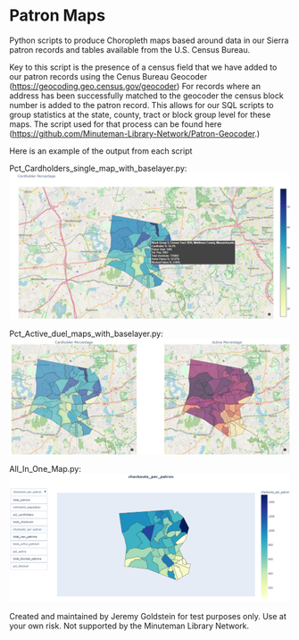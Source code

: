 # Patron Maps

Python scripts to produce Choropleth maps based around data in our Sierra patron records and tables available from the U.S. Census Bureau.

Key to this script is the presence of a census field that we have added to our patron records using the Cenus Bureau Geocoder (https://geocoding.geo.census.gov/geocoder)
For records where an address has been successfully matched to the geocoder the census block number is added to the patron record.  This allows for our SQL scripts to group statistics at the state, county, tract or block group level for these maps.  The script used for that process can be found here (https://github.com/Minuteman-Library-Network/Patron-Geocoder.)

Here is an example of the output from each script

Pct_Cardholders_single_map_with_baselayer.py:
![Framingham_Cardholder_Pct.png](https://github.com/Minuteman-Library-Network/Patron-Maps/blob/main/img/Framingham_Cardholder_Pct.png)

Pct_Active_duel_maps_with_baselayer.py:
![Framingham_Active_Pct.png](https://github.com/Minuteman-Library-Network/Patron-Maps/blob/main/img/Framingham_Active_Pct.png)

All_In_One_Map.py:
![All_In_One_Map.png](https://github.com/Minuteman-Library-Network/Patron-Maps/blob/main/img/All_In_One_Map.png)

Created and maintained by Jeremy Goldstein for test purposes only. Use at your own risk. Not supported by the Minuteman Library Network. 
